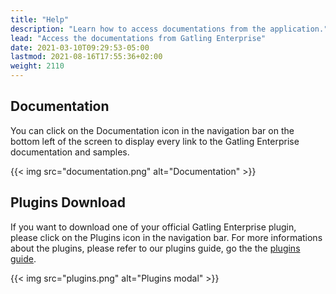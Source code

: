 ```yaml
---
title: "Help"
description: "Learn how to access documentations from the application."
lead: "Access the documentations from Gatling Enterprise"
date: 2021-03-10T09:29:53-05:00
lastmod: 2021-08-16T17:55:36+02:00
weight: 2110
---
```


## Documentation

You can click on the Documentation icon in the navigation bar on the bottom left of the screen to display every link to the Gatling Enterprise documentation and samples.

{{< img src="documentation.png" alt="Documentation" >}}

## Plugins Download

If you want to download one of your official Gatling Enterprise plugin, please click on the Plugins icon in the navigation bar.
For more informations about the plugins, please refer to our plugins guide, go the the [plugins guide](/docs/enterprise/self-hosted/reference/current/plugins/).

{{< img src="plugins.png" alt="Plugins modal" >}}
